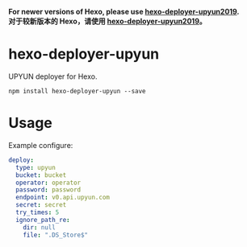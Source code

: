 **For newer versions of Hexo, please use [hexo-deployer-upyun2019](https://github.com/abcdGJJ/hexo-deployer-upyun2019).**  
**对于较新版本的 Hexo，请使用 [hexo-deployer-upyun2019](https://github.com/abcdGJJ/hexo-deployer-upyun2019)。**

# hexo-deployer-upyun
UPYUN deployer for Hexo.

```
npm install hexo-deployer-upyun --save
```

# Usage
Example configure:

```yaml
deploy:
  type: upyun
  bucket: bucket
  operator: operator
  password: password
  endpoint: v0.api.upyun.com
  secret: secret
  try_times: 5
  ignore_path_re:
    dir: null
    file: ".DS_Store$"
```
